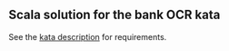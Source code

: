 ## Scala solution for the bank OCR kata

See the [kata description](http://web.archive.org/web/20131126135217/http://codingdojo.org/cgi-bin/wiki.pl?KataBankOCR) for requirements.
